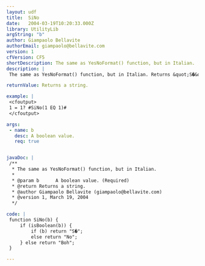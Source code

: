 ```yaml
---
layout: udf
title:  SiNo
date:   2004-03-19T10:20:33.000Z
library: UtilityLib
argString: "b"
author: Giampaolo Bellavite
authorEmail: giampaolo@bellavite.com
version: 1
cfVersion: CF5
shortDescription: The same as YesNoFormat() function, but in Italian.
description: |
 The same as YesNoFormat() function, but in Italian. Returns &quot;S�&quot;(&quot;No&quot;) if input is True (False). Returns &quot;Boh&quot; if input is not a boolean value.

returnValue: Returns a string.

example: |
 <cfoutput>
 1 = 1? #SiNo(1 EQ 1)#
 </cfoutput>

args:
 - name: b
   desc: A boolean value.
   req: true


javaDoc: |
 /**
  * The same as YesNoFormat() function, but in Italian.
  * 
  * @param b      A boolean value. (Required)
  * @return Returns a string. 
  * @author Giampaolo Bellavite (giampaolo@bellavite.com) 
  * @version 1, March 19, 2004 
  */

code: |
 function SiNo(b) {
     if (isBoolean(b)) {
         if (b) return "S�";
         else return "No";
     } else return "Boh";
 }

---
```


